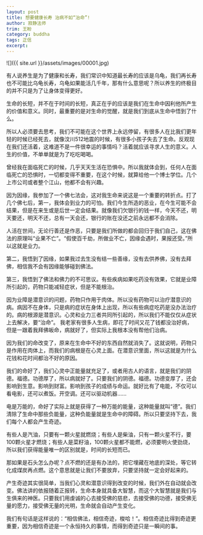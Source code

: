 ```yaml
---
layout: post
title: 想要健康长寿 治病不如“治命”!
author: 寂静法师
trim: 王盼
category: buddha
tags: 正信
excerpt:
---
```


![]({{ site.url }}/assets/images/00001.jpg)

有人说养生是为了健康和长寿，我们常识中知道最长寿的应该是乌龟，我们再长寿也不可能比乌龟长寿，乌龟如果能活几千年，那有什么意思呢？所以养生的终极目的并不只是为了让身体变得更好。

生命的长短，并不在于时间的长短，真正在乎的应该是我们在生命中因利他所产生的价值和意义。同时，最重要的是对生命的觉醒，就是我们到底从生命中悟到了什么。

所以人必须要去思考，我们不可能在这个世界上永远停留，有很多人在比我们更年轻的时候已经死去，就像汶川512地震的时候，有很多小孩子失去了生命。反观现在我们还活着，这难道不是一件很幸运的事情吗？活着就应该寻求人生的意义。人生的价值，不单单就是为了吃吃喝喝。

曾经我在面临死亡的时候，几乎天天生活在恐惧中。所以我就体会到，任何人在面临死亡的恐惧时，一切都变得不重要，在这个时候，就算给他一个博士学位。几个上市公司或者整个江山，他都不会有兴趣。

因为因缘，我参加了一个佛七法会，这对我生命来说这是一个重要的转折点。打了几个佛七后，第一，我体会到业力的可怕。我们今生所造的恶业，在今生可能不会结果，但是在来生或是后世一定会结果。就像我们欠银行的钱一样，今天不还，明天要还，明天不还，总有一天会还，银行的账在没还之前永远都不会消除。

人活在世间，无论行善还是作恶，只要是我们所做的都会回归于我们自己，这在佛法的原理叫“业果不亡”。“假使百千劫，所做业不亡，因缘会遇时，果报还受。”所以这就是业力。

第二，我悟到了因缘，如果我过去生没有结一些善缘，没有去供养佛，没有去拜佛，相信我不会有因缘能够碰到佛法。

第三，我悟到了佛法和佛力的不可思议。有些疾病如果吃药没有效果，它就是业障所引起的，药物只能减轻症状，但是不能根治。

因为业障是潜意识的问题，药物只作用于肉体。所以没有药物可以治疗潜意识的病。病因不在身体，只是病的症状在身体上出现，所以有些病症吃药是没办法治疗的。病的根源是潜意识。心灵和业力三者共同所引起的，所以我们不能仅仅从症状上去解决，要“治命”。 我老家有很多人生病，即花了时间又花了钱都没治好病，但是一跟着我拜佛皈命，病就好了，但实际上我根本没有帮他们治病。

因为我们的命改变了，原来在生命中不好的东西自然就消失了。这就说明，药物只是作用在肉体上，而我们的病根是在心灵上面。在潜意识里面，所以这就是为什么花钱和花时间都治不好的原因。

我们的命好了，我们心灵中正能量就充足了，或者用古人的语言，就是我们的阴德。福德。功德厚了，所以病就好了。只要我们的阴德。福德。功德变厚了，还会影响到生意。影响到财富。影响到孩子的成绩与命运。就好比有了电能，不仅可以看电影，还可以煮饭。开空调。还可以驱动机器……

电是万能的，命好了实际上就是获得了一种万能的能量，这种能量就叫“德”。我们清除了生命中那些负能量，这种负能量就是生命中的障碍。所以只要坚持下去，我们每个人都会产生奇迹。

有些人是汽油，只要有一颗火星就燃烧；有些人是柴油，只有一颗火星不行，要100颗火星才燃烧；有些人是菜籽油，100颗火星都不能燃，必须要明火使劲烧，所以我们获得能量唯一的区别就是，时间的长短而已。

那如果是石头怎么办呢？点不燃的还是有办法的，把它埋藏在地底的深处，等它转化成煤炭再点燃。这个意思就是让我们不要放弃，只要坚持就一定会好起来的。

产生奇迹其实很简单，当我们心灵和潜意识得到改变的时候，我们外在自动就会改变。佛法讲的依报随着正报转，生命本身就具备大智慧，而这个大智慧就是我们与生俱来的神医。只要我们用虔诚的心去接受佛的慈悲，去接受佛的功德，接受佛无量的愿力，接受佛无量的光明，生命就会自动产生变化。

我们有句话是这样说的：“相信佛法，相信奇迹，梭哈！”。相信奇迹比得到奇迹更重要，因为相信奇迹是一个永恒持久的事情，而得到奇迹只是一瞬间的事。
